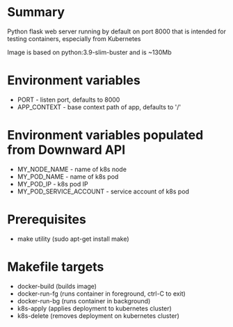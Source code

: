 # Summary
Python flask web server running by default on port 8000 that is intended for testing containers, especially from Kubernetes

Image is based on python:3.9-slim-buster and is ~130Mb

# Environment variables

* PORT - listen port, defaults to 8000
* APP_CONTEXT - base context path of app, defaults to '/'

# Environment variables populated from Downward API
* MY_NODE_NAME - name of k8s node
* MY_POD_NAME - name of k8s pod
* MY_POD_IP - k8s pod IP
* MY_POD_SERVICE_ACCOUNT - service account of k8s pod

# Prerequisites
* make utility (sudo apt-get install make)

# Makefile targets
* docker-build (builds image)
* docker-run-fg (runs container in foreground, ctrl-C to exit)
* docker-run-bg (runs container in background)
* k8s-apply (applies deployment to kubernetes cluster)
* k8s-delete (removes deployment on kubernetes cluster)
